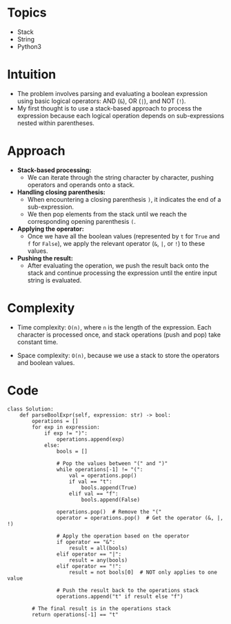 # Topics
- Stack
- String
- Python3

# Intuition
- The problem involves parsing and evaluating a boolean expression using basic logical operators: AND (`&`), OR (`|`), and NOT (`!`).
- My first thought is to use a stack-based approach to process the expression because each logical operation depends on sub-expressions nested within parentheses.
<!-- Describe your first thoughts on how to solve this problem. -->

# Approach
- **Stack-based processing:**
  - We can iterate through the string character by character, pushing operators and operands onto a stack.
- **Handling closing parenthesis:**
  - When encountering a closing parenthesis `)`, it indicates the end of a sub-expression.
  - We then pop elements from the stack until we reach the corresponding opening parenthesis `(`.
- **Applying the operator:**
  - Once we have all the boolean values (represented by `t` for `True` and `f` for `False`), we apply the relevant operator (`&`, `|`, or `!`) to these values.
- **Pushing the result:**
  - After evaluating the operation, we push the result back onto the stack and continue processing the expression until the entire input string is evaluated.
<!-- Describe your approach to solving the problem. -->

# Complexity
- Time complexity: `O(n)`, where `n` is the length of the expression. Each character is processed once, and stack operations (push and pop) take constant time.
<!-- Add your time complexity here, e.g. $$O(n)$$ -->

- Space complexity: `O(n)`, because we use a stack to store the operators and boolean values.
<!-- Add your space complexity here, e.g. $$O(n)$$ -->

# Code
```python3 []
class Solution:
    def parseBoolExpr(self, expression: str) -> bool:
        operations = []
        for exp in expression:
            if exp != ")":
                operations.append(exp)
            else:
                bools = []

                # Pop the values between "(" and ")"
                while operations[-1] != "(":
                    val = operations.pop()
                    if val == "t":
                        bools.append(True)
                    elif val == "f":
                        bools.append(False)

                operations.pop()  # Remove the "("
                operator = operations.pop()  # Get the operator (&, |, !)

                # Apply the operation based on the operator
                if operator == "&":
                    result = all(bools)
                elif operator == "|":
                    result = any(bools)
                elif operator == "!":
                    result = not bools[0]  # NOT only applies to one value

                # Push the result back to the operations stack
                operations.append("t" if result else "f")

        # The final result is in the operations stack
        return operations[-1] == "t"

```